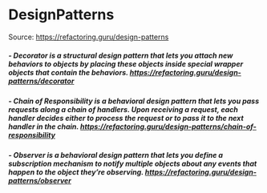 # DesignPatterns 

Source: https://refactoring.guru/design-patterns

##### - Decorator is a structural design pattern that lets you attach new behaviors to objects by placing these objects inside special wrapper objects that contain the behaviors. https://refactoring.guru/design-patterns/decorator

##### - Chain of Responsibility is a behavioral design pattern that lets you pass requests along a chain of handlers. Upon receiving a request, each handler decides either to process the request or to pass it to the next handler in the chain. https://refactoring.guru/design-patterns/chain-of-responsibility

##### - Observer is a behavioral design pattern that lets you define a subscription mechanism to notify multiple objects about any events that happen to the object they’re observing. https://refactoring.guru/design-patterns/observer


